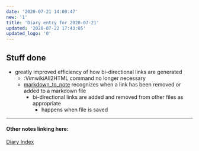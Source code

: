 ```yaml
---
date: '2020-07-21 14:00:47'
new: '1'
title: 'Diary entry for 2020-07-21'
updated: '2020-07-22 17:43:05'
updated_logo: '0'
---
```

## Stuff done
* greatly improved efficiency of how bi-directional links are generated
  * :VimwikiAll2HTML command no longer necessary
  * [markdown_to_note](/markdown_to_note) recognizes when a link has been removed
    or added to a markdown file
    * bi-directional links are added and removed from other files as appropriate
      * happens when file is saved


---
#### Other notes linking here:

[Diary Index](/diary)
